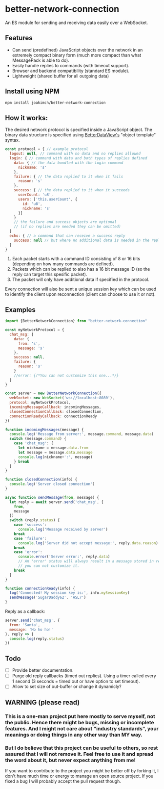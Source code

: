 # better-network-connection

An ES module for sending and receiving data easily over a WebSocket.

## Features
* Can send (predefined) JavaScript objects over the network in an extremely compact binary form (much more compact than what MessagePack is able to do).
* Easily handle replies to commands (with timeout support).
* Browser and backend compatibility (standard ES module).
* Lightweight (shared buffer for all outgoing data)

## Install using NPM
```bash
npm install joakimch/better-network-connection
```

## How it works:
The desired network protocol is specified inside a JavaScript object.
The binary data structure is specified using [BetterDataView's](https://github.com/JoakimCh/better-data-view) "object template" syntax.
```javascript
const protocol = { // example protocol
  logout: null, // command with no data and no replies allowed
  login: { // command with data and both types of replies defined
    data: { // the data bundled with the login command
      nickname: 's'
    },
    failure: { // the data replied to it when it fails
      reason: 's'
    },
    success: { // the data replied to it when it succeeds
      userCount: 'u8',
      users: ['this.userCount', {
        id: 'u8',
        nickname: 's'
      }]
    }
    // the failure and success objects are optional 
    // (if no replies are needed they can be omitted)
  }
  echo: { // a command that can receive a success reply
    success: null // but where no additional data is needed in the reply
  }
}
```
1. Each packet starts with a command ID consisting of 8 or 16 bits (depending on how many commands are defined).
2. Packets which can be replied to also has a 16 bit message ID (so the reply can target this spesific packet).
3. The packet will only have additional data if specified in the protocol.

Every connection will also be sent a unique session key which can be used to identify the client upon reconnection (client can choose to use it or not).

## Examples
```javascript
import {BetterNetworkConnection} from "better-network-connection"

const myNetworkProtocol = {
  chat_msg: {
    data: {
      from: 's',
      message: 's'
    },
    success: null,
    failure: {
      reason: 's'
    }
    //error: {/*You can not customize this one...*/}
  }
}

const server = new BetterNetworkConnection({
  webSocket: new WebSocket('ws://localhost:8080'),
  protocol: myNetworkProtocol,
  incomingMessageCallback: incomingMessages,
  closedConnectionCallback: closedConnection,
  connectionReadyCallback: connectionReady
})

function incomingMessages(message) {
  console.log('Message from server:', message.command, message.data)
  switch (message.command) {
    case 'chat_msg': {
      let nickname = message.data.from
      let message = message.data.message
      console.log(nickname+':', message)
    } break
  }
}

function closedConnection(info) {
  console.log('Server closed connection')
}

async function sendMessage(from, message) {
  let reply = await server.send('chat_msg', {
    from,
    message
  })
  switch (reply.status) {
    case 'success':
      console.log('Message received by server')
    break
    case 'failure':
      console.log('Server did not accept message:', reply.data.reason)
    break
    case 'error':
      console.error('Server error:', reply.data)
      // An 'error' status will always result in a message stored in reply.data,
      // you can not customize it.
    break
  }
}

function connectionReady(info) {
  log('Connected! My session key is:', info.mySessionKey)
  sendMessage('SugarDaddy62', 'ASL?')
}
```
Reply as a callback:
```javascript
server.send('chat_msg', {
  from: 'Santa',
  message: 'Ho ho ho!'
}, reply => {
  console.log(reply.status)
})
```

## Todo
- [ ] Provide better documentation.
- [ ] Purge old reply callbacks (timed out replies). Using a timer called every 1 second (3 seconds = timed out or have option to set timeout).
- [ ]  Allow to set size of out-buffer or change it dynamicly?

## WARNING (please read)

### This is a one-man project put here mostly to serve myself, not the public. Hence there might be bugs, missing or incomplete features. And I might not care about "industry standards", your meanings or doing things in any other way than MY way.

### But I do believe that this project can be useful to others, so rest assured that I will not remove it. Feel free to use it and spread the word about it, but never expect anything from me!

If you want to contribute to the project you might be better off by forking it, I don't have much time or energy to manage an open source project. If you fixed a bug I will probably accept the pull request though.

